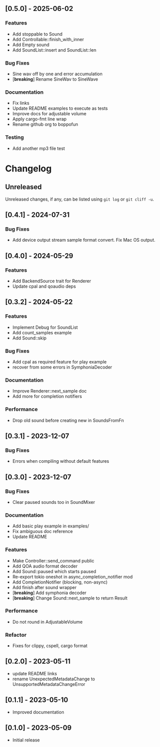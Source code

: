 ## [0.5.0] - 2025-06-02

### Features

- Add stoppable to Sound
- Add Controllable::finish_with_inner
- Add Empty sound
- Add SoundList::insert and SoundList::len

### Bug Fixes

- Sine wav off by one and error accumulation
- [**breaking**] Rename SineWav to SineWave

### Documentation

- Fix links
- Update README examples to execute as tests
- Improve docs for adjustable volume
- Apply cargo-fmt line wrap
- Rename github org to boppofun

### Testing

- Add another mp3 file test

# Changelog

## Unreleased

Unreleased changes, if any, can be listed using `git log` or `git cliff -u`.

## [0.4.1] - 2024-07-31

### Bug Fixes

- Add device output stream sample format convert. Fix Mac OS output.

## [0.4.0] - 2024-05-29

### Features

- Add BackendSource trait for Renderer
- Update cpal and qoaudio deps


## [0.3.2] - 2024-05-22

### Features

- Implement Debug for SoundList
- Add count_samples example
- Add Sound::skip

### Bug Fixes

- Add cpal as required feature for play example
- recover from some errors in SymphoniaDecoder

### Documentation

- Improve Renderer::next_sample doc
- Add more for completion notifiers

### Performance

- Drop old sound before creating new in SoundsFromFn


## [0.3.1] - 2023-12-07

### Bug Fixes

- Errors when compiling without default features


## [0.3.0] - 2023-12-07

### Bug Fixes

- Clear paused sounds too in SoundMixer

### Documentation

- Add basic play example in examples/
- Fix ambiguous doc reference
- Update README

### Features

- Make Controller::send_command public
- Add QOA audio format decoder
- Add Sound::paused which starts paused
- Re-export tokio oneshot in async_completion_notifier mod
- Add CompletionNotifier (blocking, non-async)
- Add finish after sound wrapper
- [**breaking**] Add symphonia decoder
- [**breaking**] Change Sound::next_sample to return Result

### Performance

- Do not round in AdjustableVolume

### Refactor

- Fixes for clippy, cspell, cargo format


## [0.2.0] - 2023-05-11

- update README links
- rename UnexpectedMetadataChange to UnsupportedMetadataChangeError


## [0.1.1] - 2023-05-10

- Improved documentation


## [0.1.0] - 2023-05-09

- Initial release
